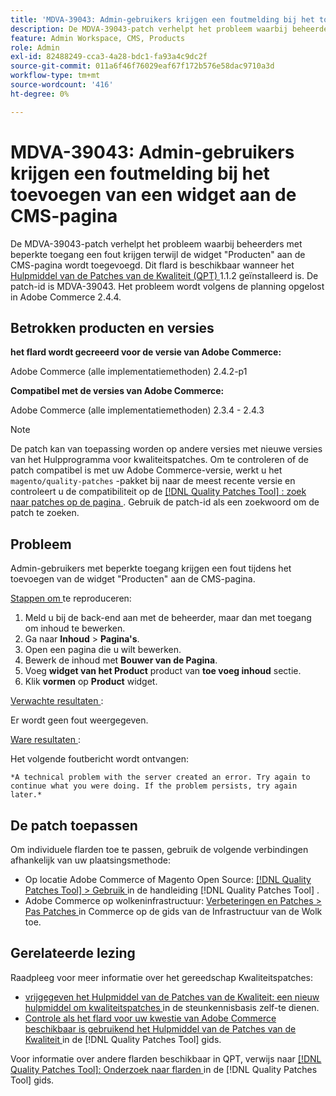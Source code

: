```yaml
---
title: 'MDVA-39043: Admin-gebruikers krijgen een foutmelding bij het toevoegen van een widget aan de CMS-pagina'
description: De MDVA-39043-patch verhelpt het probleem waarbij beheerders met beperkte toegang een fout krijgen terwijl de widget "Producten" aan de CMS-pagina wordt toegevoegd. Deze patch is beschikbaar wanneer [Quality Patches Tool (QPT)] (https://experienceleague.adobe.com/en/docs/commerce-operations/tools/quality-patches-tool/quality-patches-tool-to-self-serve-quality-patches) 1.1.2 is geïnstalleerd. De patch-id is MDVA-39043. Het probleem wordt volgens de planning opgelost in Adobe Commerce 2.4.4.
feature: Admin Workspace, CMS, Products
role: Admin
exl-id: 82488249-cca3-4a28-bdc1-fa93a4c9dc2f
source-git-commit: 011a6f46f76029eaf67f172b576e58dac9710a3d
workflow-type: tm+mt
source-wordcount: '416'
ht-degree: 0%

---
```


# MDVA-39043: Admin-gebruikers krijgen een foutmelding bij het toevoegen van een widget aan de CMS-pagina

De MDVA-39043-patch verhelpt het probleem waarbij beheerders met beperkte toegang een fout krijgen terwijl de widget &quot;Producten&quot; aan de CMS-pagina wordt toegevoegd. Dit flard is beschikbaar wanneer het [ Hulpmiddel van de Patches van de Kwaliteit (QPT) ](https://experienceleague.adobe.com/en/docs/commerce-operations/tools/quality-patches-tool/quality-patches-tool-to-self-serve-quality-patches) 1.1.2 geïnstalleerd is. De patch-id is MDVA-39043. Het probleem wordt volgens de planning opgelost in Adobe Commerce 2.4.4.

## Betrokken producten en versies

**het flard wordt gecreeerd voor de versie van Adobe Commerce:**

Adobe Commerce (alle implementatiemethoden) 2.4.2-p1

**Compatibel met de versies van Adobe Commerce:**

Adobe Commerce (alle implementatiemethoden) 2.3.4 - 2.4.3

>[!NOTE]
>
>De patch kan van toepassing worden op andere versies met nieuwe versies van het Hulpprogramma voor kwaliteitspatches. Om te controleren of de patch compatibel is met uw Adobe Commerce-versie, werkt u het `magento/quality-patches` -pakket bij naar de meest recente versie en controleert u de compatibiliteit op de [[!DNL Quality Patches Tool] : zoek naar patches op de pagina ](https://experienceleague.adobe.com/en/docs/commerce-operations/tools/quality-patches-tool/quality-patches-tool-to-self-serve-quality-patches) . Gebruik de patch-id als een zoekwoord om de patch te zoeken.

## Probleem

Admin-gebruikers met beperkte toegang krijgen een fout tijdens het toevoegen van de widget &quot;Producten&quot; aan de CMS-pagina.

<u> Stappen om </u> te reproduceren:

1. Meld u bij de back-end aan met de beheerder, maar dan met toegang om inhoud te bewerken.
1. Ga naar **Inhoud** > **Pagina&#39;s**.
1. Open een pagina die u wilt bewerken.
1. Bewerk de inhoud met **Bouwer van de Pagina**.
1. Voeg **widget van het Product** product van **toe voeg inhoud** sectie.
1. Klik **vormen** op **Product** widget.

<u> Verwachte resultaten </u>:

Er wordt geen fout weergegeven.

<u> Ware resultaten </u>:

Het volgende foutbericht wordt ontvangen:

`*A technical problem with the server created an error. Try again to continue what you were doing. If the problem persists, try again later.*`

## De patch toepassen

Om individuele flarden toe te passen, gebruik de volgende verbindingen afhankelijk van uw plaatsingsmethode:

* Op locatie Adobe Commerce of Magento Open Source: [[!DNL Quality Patches Tool] > Gebruik ](/help/tools/quality-patches-tool/usage.md) in de handleiding [!DNL Quality Patches Tool] .
* Adobe Commerce op wolkeninfrastructuur: [ Verbeteringen en Patches > Pas Patches ](https://experienceleague.adobe.com/docs/commerce-cloud-service/user-guide/develop/upgrade/apply-patches.html) in Commerce op de gids van de Infrastructuur van de Wolk toe.

## Gerelateerde lezing

Raadpleeg voor meer informatie over het gereedschap Kwaliteitspatches:

* [ vrijgegeven het Hulpmiddel van de Patches van de Kwaliteit: een nieuw hulpmiddel om kwaliteitspatches ](https://experienceleague.adobe.com/en/docs/commerce-operations/tools/quality-patches-tool/quality-patches-tool-to-self-serve-quality-patches) in de steunkennisbasis zelf-te dienen.
* [ Controle als het flard voor uw kwestie van Adobe Commerce beschikbaar is gebruikend het Hulpmiddel van de Patches van de Kwaliteit ](/help/tools/quality-patches-tool/patches-available-in-qpt/check-patch-for-magento-issue-with-magento-quality-patches.md) in de [!DNL Quality Patches Tool] gids.

Voor informatie over andere flarden beschikbaar in QPT, verwijs naar [[!DNL Quality Patches Tool]: Onderzoek naar flarden ](https://experienceleague.adobe.com/tools/commerce-quality-patches/index.html) in de [!DNL Quality Patches Tool] gids.
